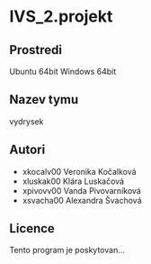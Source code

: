 # IVS_2.projekt

Prostredi
-------
Ubuntu 64bit
Windows 64bit

Nazev tymu
-------
vydrysek

Autori
-------
- xkocalv00 Veronika Kočalková
- xluskak00 Klára Luskačová
- xpivovv00 Vanda Pivovarníková
- xsvacha00 Alexandra Švachová


Licence
-------

Tento program je poskytovan...
